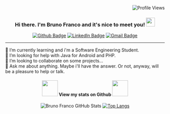 <div align="right">
  
![Profile Views](https://gpvc.arturio.dev/brnfra)
</div>

<div align="center">
  
### Hi there. I'm Bruno Franco and it's nice to meet you!  <img src="https://media.giphy.com/media/hvRJCLFzcasrR4ia7z/giphy.gif" width="28">
</div>

<div align="center" >
  
[![Github Badge](https://img.shields.io/badge/GitHub-100000?style=for-the-badge&logo=github&logoColor=white)](https://github.com/brnfra) [![LinkedIn Badge](https://img.shields.io/badge/LinkedIn-0077B5?style=for-the-badge&logo=linkedin&logoColor=white)](https://www.linkedin.com/in/brunon-franco/) [![Gmail Badge](https://img.shields.io/badge/Gmail-D14836?style=for-the-badge&logo=gmail&logoColor=white)](mailto:devlabbr@gmail.com)
 </div>
<hr>
<div align="left" translate="yes">
  
    
🌱 I’m currently learning and i'm a Software Engineering Student.<br> 
🤔 I’m looking for help with Java for Android and PHP.<br> 
👯 I’m looking to collaborate on some projects...<br>
💬 Ask me about anything. Maybe i'll have the answer. Or not, anyway, will be a pleasure to help or talk. 
    

</div>

<div align="center">
  
#### <img src="https://media.giphy.com/media/8FGMuS6Bj4MyP1NA5h/giphy.gif" width="50"> View my stats on Github <img src="https://media.giphy.com/media/8FGMuS6Bj4MyP1NA5h/giphy.gif" width="50">
</div>

<div align="center">
  
![Bruno Franco GitHub Stats](https://github-readme-stats.vercel.app/api?username=brnfra&show_icons=true&hide=prs&theme=tokyonight&show_icons=true&include_all_commits=true&hide_title=true&line_height=24&disable_animations=true&hide_border=true) 
[![Top Langs](https://github-readme-stats.vercel.app/api/top-langs/?username=brnfra&layout=compact&theme=tokyonight&hide_title=true&hide_border=true&card_width=250)](https://github.com/brnfra/github-readme-stats)
</div>
